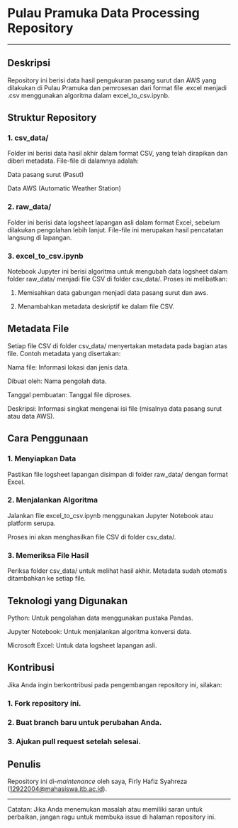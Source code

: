 # Pulau Pramuka Data Processing Repository

---

## Deskripsi

Repository ini berisi data hasil pengukuran pasang surut dan AWS yang dilakukan di Pulau Pramuka dan pemrosesan dari format file .excel menjadi .csv menggunakan algoritma dalam excel_to_csv.ipynb.

## Struktur Repository

### 1. csv_data/

Folder ini berisi data hasil akhir dalam format CSV, yang telah dirapikan dan diberi metadata. File-file di dalamnya adalah:

Data pasang surut (Pasut)

Data AWS (Automatic Weather Station)

### 2. raw_data/

Folder ini berisi data logsheet lapangan asli dalam format Excel, sebelum dilakukan pengolahan lebih lanjut. File-file ini merupakan hasil pencatatan langsung di lapangan.

### 3. excel_to_csv.ipynb

Notebook Jupyter ini berisi algoritma untuk mengubah data logsheet dalam folder raw_data/ menjadi file CSV di folder csv_data/. Proses ini melibatkan:

1. Memisahkan data gabungan menjadi data pasang surut dan aws.

2. Menambahkan metadata deskriptif ke dalam file CSV.

## Metadata File

Setiap file CSV di folder csv_data/ menyertakan metadata pada bagian atas file. Contoh metadata yang disertakan:

Nama file: Informasi lokasi dan jenis data.

Dibuat oleh: Nama pengolah data.

Tanggal pembuatan: Tanggal file diproses.

Deskripsi: Informasi singkat mengenai isi file (misalnya data pasang surut atau data AWS).

## Cara Penggunaan

### 1. Menyiapkan Data

Pastikan file logsheet lapangan disimpan di folder raw_data/ dengan format Excel.

### 2. Menjalankan Algoritma

Jalankan file excel_to_csv.ipynb menggunakan Jupyter Notebook atau platform serupa.

Proses ini akan menghasilkan file CSV di folder csv_data/.

### 3. Memeriksa File Hasil

Periksa folder csv_data/ untuk melihat hasil akhir. Metadata sudah otomatis ditambahkan ke setiap file.

## Teknologi yang Digunakan

Python: Untuk pengolahan data menggunakan pustaka Pandas.

Jupyter Notebook: Untuk menjalankan algoritma konversi data.

Microsoft Excel: Untuk data logsheet lapangan asli.

## Kontribusi

Jika Anda ingin berkontribusi pada pengembangan repository ini, silakan:

### 1. Fork repository ini.

### 2. Buat branch baru untuk perubahan Anda.

### 3. Ajukan pull request setelah selesai.

## Penulis

Repository ini di-<i>maintenance</i> oleh saya, Firly Hafiz Syahreza (12922004@mahasiswa.itb.ac.id).

---

Catatan: Jika Anda menemukan masalah atau memiliki saran untuk perbaikan, jangan ragu untuk membuka issue di halaman repository ini.

